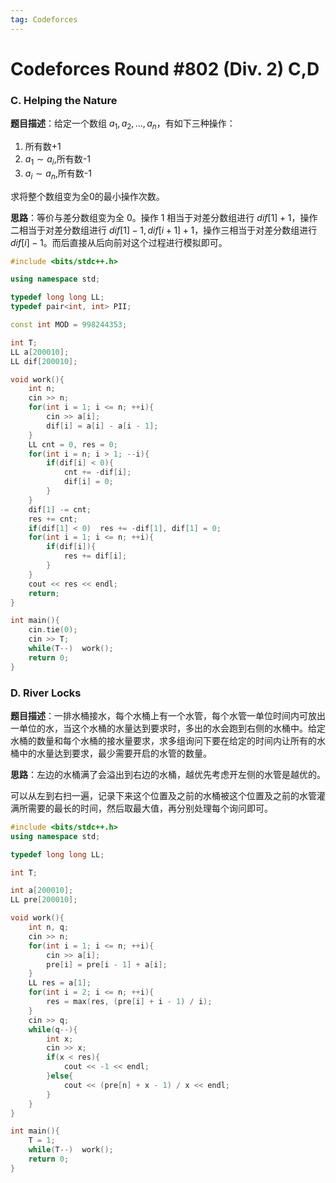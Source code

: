 ```yaml
---
tag: Codeforces
---
```


<head>
    <script src="https://cdn.mathjax.org/mathjax/latest/MathJax.js?config=TeX-AMS-MML_HTMLorMML" type="text/javascript"></script>
    <script type="text/x-mathjax-config">
        MathJax.Hub.Config({
            tex2jax: {
            skipTags: ['script', 'noscript', 'style', 'textarea', 'pre'],
            inlineMath: [['$','$']]
            }
        });
    </script>
</head>

# Codeforces Round #802 (Div. 2) C,D

### C. Helping the Nature

**题目描述**：给定一个数组 $a_1, a_2, \dots, a_n$，有如下三种操作：

1. 所有数+1
2. $a_1 \sim a_i$,所有数-1
3. $a_i \sim a_n$,所有数-1

求将整个数组变为全0的最小操作次数。

**思路**：等价与差分数组变为全 $0$。操作 $1$ 相当于对差分数组进行 $dif[1] + 1$，操作二相当于对差分数组进行 $dif[1]-1, dif[i + 1]+1$，操作三相当于对差分数组进行 $dif[i]-1$。而后直接从后向前对这个过程进行模拟即可。

```cpp
#include <bits/stdc++.h>

using namespace std;

typedef long long LL;
typedef pair<int, int> PII;

const int MOD = 998244353;

int T;
LL a[200010];
LL dif[200010];

void work(){
	int n;
    cin >> n;
    for(int i = 1; i <= n; ++i){
        cin >> a[i];
        dif[i] = a[i] - a[i - 1];
    }
    LL cnt = 0, res = 0;
    for(int i = n; i > 1; --i){
        if(dif[i] < 0){
            cnt += -dif[i];
            dif[i] = 0; 
        }
    }
    dif[1] -= cnt;
    res += cnt;
    if(dif[1] < 0)  res += -dif[1], dif[1] = 0;
    for(int i = 1; i <= n; ++i){
        if(dif[i]){
            res += dif[i];
        }
    }
    cout << res << endl;
	return;
}

int main(){
	cin.tie(0);
	cin >> T;
	while(T--)	work();
	return 0;
}
```

### D. River Locks

**题目描述**：一排水桶接水，每个水桶上有一个水管，每个水管一单位时间内可放出一单位的水，当这个水桶的水量达到要求时，多出的水会跑到右侧的水桶中。给定水桶的数量和每个水桶的接水量要求，求多组询问下要在给定的时间内让所有的水桶中的水量达到要求，最少需要开启的水管的数量。

**思路**：左边的水桶满了会溢出到右边的水桶，越优先考虑开左侧的水管是越优的。

可以从左到右扫一遍，记录下来这个位置及之前的水桶被这个位置及之前的水管灌满所需要的最长的时间，然后取最大值，再分别处理每个询问即可。
```cpp
#include <bits/stdc++.h>
using namespace std;

typedef long long LL;

int T;

int a[200010];
LL pre[200010];

void work(){
    int n, q;
    cin >> n;
    for(int i = 1; i <= n; ++i){
        cin >> a[i];
        pre[i] = pre[i - 1] + a[i];
    }
    LL res = a[1];
    for(int i = 2; i <= n; ++i){
        res = max(res, (pre[i] + i - 1) / i);
    }
    cin >> q;
    while(q--){
        int x;
        cin >> x;
        if(x < res){
            cout << -1 << endl;
        }else{
            cout << (pre[n] + x - 1) / x << endl;
        }
    }
}

int main(){
    T = 1;
    while(T--)  work();
    return 0;
}
```